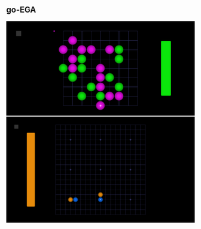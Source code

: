 go-EGA
--------

<p align="center">
  <img src="screens/screen1.png" width="800"/>
  <img src="screens/screen2.png" width="800"/>
</p>
